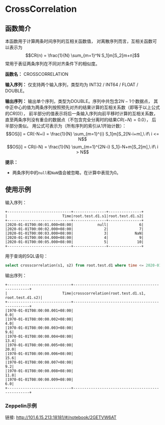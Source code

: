 # CrossCorrelation

## 函数简介

本函数用于计算两条时间序列的互相关函数值，
对离散序列而言，互相关函数可以表示为
$$CR(n) = \frac{1}{N} \sum_{m=1}^N S_1[m]S_2[m+n]$$
常用于表征两条序列在不同对齐条件下的相似度。

**函数名：** CROSSCORRELATION

**输入序列：** 仅支持两个输入序列，类型均为 INT32 / INT64 / FLOAT / DOUBLE。

**输出序列：** 输出单个序列，类型为DOUBLE。序列中共包含$2N-1$个数据点，
其中正中心的值为两条序列按照预先对齐的结果计算的互相关系数（即等于以上公式的$CR(0)$），
前半部分的值表示将后一条输入序列向前平移时计算的互相关系数，
直至两条序列没有重合的数据点（不包含完全分离时的结果$CR(-N)=0.0$），
后半部分类似。
用公式可表示为（所有序列的索引从1开始计数）：
$$OS[i] = CR(-N+i) = \frac{1}{N} \sum_{m=1}^{i} S_1[m]S_2[N-i+m],\ if\ i <= N$$
$$OS[i] = CR(i-N) = \frac{1}{N} \sum_{m=1}^{2N-i} S_1[i-N+m]S_2[m],\ if\ i > N$$

**提示：**

+ 两条序列中的`null`和`NaN`值会被忽略，在计算中表现为0。

## 使用示例

输入序列：
```
+-----------------------------+---------------+---------------+
|                         Time|root.test.d1.s1|root.test.d1.s2|
+-----------------------------+---------------+---------------+
|2020-01-01T00:00:01.000+08:00|           null|              6|
|2020-01-01T00:00:02.000+08:00|              2|              7|
|2020-01-01T00:00:03.000+08:00|              3|            NaN|
|2020-01-01T00:00:04.000+08:00|              4|              9|
|2020-01-01T00:00:05.000+08:00|              5|             10|
+-----------------------------+---------------+---------------+
```


用于查询的SQL语句：

```sql
select crosscorrelation(s1, s2) from root.test.d1 where time <= 2020-01-01 00:00:05
```

输出序列：
```
+-----------------------------+--------------------------------------------------+
|                         Time|crosscorrelation(root.test.d1.s1, root.test.d1.s2)|
+-----------------------------+--------------------------------------------------+
|1970-01-01T08:00:00.001+08:00|                                               0.0|
|1970-01-01T08:00:00.002+08:00|                                               4.0|
|1970-01-01T08:00:00.003+08:00|                                               9.6|
|1970-01-01T08:00:00.004+08:00|                                              13.4|
|1970-01-01T08:00:00.005+08:00|                                              20.0|
|1970-01-01T08:00:00.006+08:00|                                              15.6|
|1970-01-01T08:00:00.007+08:00|                                               9.2|
|1970-01-01T08:00:00.008+08:00|                                              11.8|
|1970-01-01T08:00:00.009+08:00|                                               6.0|
+-----------------------------+--------------------------------------------------+
```
### Zeppelin示例
链接: <http://101.6.15.213:18181/#/notebook/2GETVW6AT>

